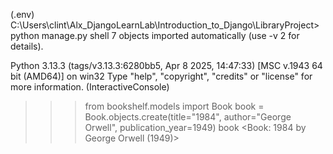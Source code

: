 (.env) C:\Users\clint\Alx_DjangoLearnLab\Introduction_to_Django\LibraryProject> python manage.py shell
7 objects imported automatically (use -v 2 for details).

Python 3.13.3 (tags/v3.13.3:6280bb5, Apr  8 2025, 14:47:33) [MSC v.1943 64 bit (AMD64)] on win32
Type "help", "copyright", "credits" or "license" for more information.
(InteractiveConsole)
>>> from bookshelf.models import Book
>>> book = Book.objects.create(title="1984", author="George Orwell", publication_year=1949)
>>> book
<Book: 1984 by George Orwell (1949)>